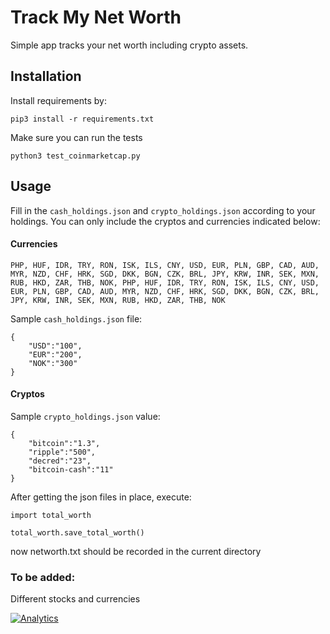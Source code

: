 # Track My Net Worth
Simple app tracks your net worth including crypto assets.

## Installation
Install requirements by:
```
pip3 install -r requirements.txt
```

Make sure you can run the tests
```
python3 test_coinmarketcap.py
```

## Usage

Fill in the `cash_holdings.json` and `crypto_holdings.json` according to your holdings. You can only include the cryptos and currencies indicated below:

#### Currencies

```
PHP, HUF, IDR, TRY, RON, ISK, ILS, CNY, USD, EUR, PLN, GBP, CAD, AUD, MYR, NZD, CHF, HRK, SGD, DKK, BGN, CZK, BRL, JPY, KRW, INR, SEK, MXN, RUB, HKD, ZAR, THB, NOK, PHP, HUF, IDR, TRY, RON, ISK, ILS, CNY, USD, EUR, PLN, GBP, CAD, AUD, MYR, NZD, CHF, HRK, SGD, DKK, BGN, CZK, BRL, JPY, KRW, INR, SEK, MXN, RUB, HKD, ZAR, THB, NOK
```

Sample `cash_holdings.json` file:

```
{
    "USD":"100",
    "EUR":"200",
    "NOK":"300"
}
```

#### Cryptos

Sample `crypto_holdings.json` value:
```
{
    "bitcoin":"1.3",
    "ripple":"500",
    "decred":"23",
    "bitcoin-cash":"11"
}
```

After getting the json files in place, execute:

```
import total_worth

total_worth.save_total_worth()
```

now networth.txt should be recorded in the current directory

### To be added:
Different stocks and currencies

[![Analytics](https://ga-beacon.appspot.com/UA-41104803-6/networth)](https://github.com/igrigorik/ga-beacon)
